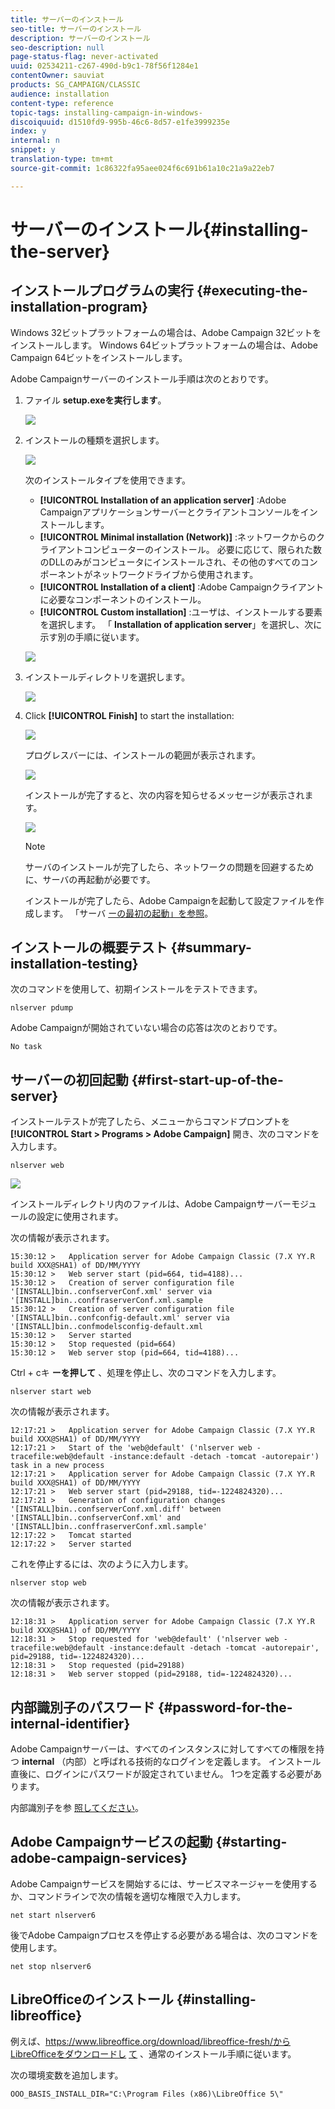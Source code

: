 ```yaml
---
title: サーバーのインストール
seo-title: サーバーのインストール
description: サーバーのインストール
seo-description: null
page-status-flag: never-activated
uuid: 02534211-c267-490d-b9c1-78f56f1284e1
contentOwner: sauviat
products: SG_CAMPAIGN/CLASSIC
audience: installation
content-type: reference
topic-tags: installing-campaign-in-windows-
discoiquuid: d1510fd9-995b-46c6-8d57-e1fe3999235e
index: y
internal: n
snippet: y
translation-type: tm+mt
source-git-commit: 1c86322fa95aee024f6c691b61a10c21a9a22eb7

---
```



# サーバーのインストール{#installing-the-server}

## インストールプログラムの実行 {#executing-the-installation-program}

Windows 32ビットプラットフォームの場合は、Adobe Campaign 32ビットをインストールします。 Windows 64ビットプラットフォームの場合は、Adobe Campaign 64ビットをインストールします。

Adobe Campaignサーバーのインストール手順は次のとおりです。

1. ファイル **setup.exeを実行します**。

   ![](assets/s_ncs_install_installer_01.png)

1. インストールの種類を選択します。

   ![](assets/s_ncs_install_installer_01a.png)

   次のインストールタイプを使用できます。

   * **[!UICONTROL Installation of an application server]** :Adobe Campaignアプリケーションサーバーとクライアントコンソールをインストールします。
   * **[!UICONTROL Minimal installation (Network)]** :ネットワークからのクライアントコンピューターのインストール。 必要に応じて、限られた数のDLLのみがコンピュータにインストールされ、その他のすべてのコンポーネントがネットワークドライブから使用されます。
   * **[!UICONTROL Installation of a client]** :Adobe Campaignクライアントに必要なコンポーネントのインストール。
   * **[!UICONTROL Custom installation]** :ユーザは、インストールする要素を選択します。
   「 **Installation of application server**」を選択し、次に示す別の手順に従います。

   ![](assets/s_ncs_install_installer_02.png)

1. インストールディレクトリを選択します。

   ![](assets/s_ncs_install_installer_03.png)

1. Click **[!UICONTROL Finish]** to start the installation:

   ![](assets/s_ncs_install_installer_04.png)

   プログレスバーには、インストールの範囲が表示されます。

   ![](assets/s_ncs_install_installer_05.png)

   インストールが完了すると、次の内容を知らせるメッセージが表示されます。

   ![](assets/s_ncs_install_installer_06.png)

   >[!NOTE]
   >
   >サーバのインストールが完了したら、ネットワークの問題を回避するために、サーバの再起動が必要です。

   インストールが完了したら、Adobe Campaignを起動して設定ファイルを作成します。 「サーバ [ーの最初の起動」を参照](#first-start-up-of-the-server)。

## インストールの概要テスト {#summary-installation-testing}

次のコマンドを使用して、初期インストールをテストできます。

```
nlserver pdump
```

Adobe Campaignが開始されていない場合の応答は次のとおりです。

```
No task
```

## サーバーの初回起動 {#first-start-up-of-the-server}

インストールテストが完了したら、メニューからコマンドプロンプトを **[!UICONTROL Start > Programs > Adobe Campaign]** 開き、次のコマンドを入力します。

```
nlserver web
```

![](assets/s_ncs_install_cmd_nlserverweb.png)

インストールディレクトリ内のファイルは、Adobe Campaignサーバーモジュールの設定に使用されます。

次の情報が表示されます。

```
15:30:12 >   Application server for Adobe Campaign Classic (7.X YY.R build XXX@SHA1) of DD/MM/YYYY
15:30:12 >   Web server start (pid=664, tid=4188)...
15:30:12 >   Creation of server configuration file '[INSTALL]bin..confserverConf.xml' server via '[INSTALL]bin..conffraserverConf.xml.sample
15:30:12 >   Creation of server configuration file '[INSTALL]bin..confconfig-default.xml' server via '[INSTALL]bin..confmodelsconfig-default.xml
15:30:12 >   Server started
15:30:12 >   Stop requested (pid=664)
15:30:12 >   Web server stop (pid=664, tid=4188)...
```

Ctrl + cキ **ーを押して** 、処理を停止し、次のコマンドを入力します。

```
nlserver start web
```

次の情報が表示されます。

```
12:17:21 >   Application server for Adobe Campaign Classic (7.X YY.R build XXX@SHA1) of DD/MM/YYYY
12:17:21 >   Start of the 'web@default' ('nlserver web -tracefile:web@default -instance:default -detach -tomcat -autorepair') task in a new process 
12:17:21 >   Application server for Adobe Campaign Classic (7.X YY.R build XXX@SHA1) of DD/MM/YYYY
12:17:21 >   Web server start (pid=29188, tid=-1224824320)...
12:17:21 >   Generation of configuration changes '[INSTALL]bin..confserverConf.xml.diff' between '[INSTALL]bin..confserverConf.xml' and '[INSTALL]bin..conffraserverConf.xml.sample'
12:17:22 >   Tomcat started
12:17:22 >   Server started
```

これを停止するには、次のように入力します。

```
nlserver stop web
```

次の情報が表示されます。

```
12:18:31 >   Application server for Adobe Campaign Classic (7.X YY.R build XXX@SHA1) of DD/MM/YYYY
12:18:31 >   Stop requested for 'web@default' ('nlserver web -tracefile:web@default -instance:default -detach -tomcat -autorepair', pid=29188, tid=-1224824320)...
12:18:31 >   Stop requested (pid=29188)
12:18:31 >   Web server stopped (pid=29188, tid=-1224824320)...
```

## 内部識別子のパスワード {#password-for-the-internal-identifier}

Adobe Campaignサーバーは、すべてのインスタンスに対してすべての権限を持つ **internal** （内部）と呼ばれる技術的なログインを定義します。 インストール直後に、ログインにパスワードが設定されていません。 1つを定義する必要があります。

内部識別子を参 [照してください](../../installation/using/campaign-server-configuration.md#internal-identifier)。

## Adobe Campaignサービスの起動 {#starting-adobe-campaign-services}

Adobe Campaignサービスを開始するには、サービスマネージャーを使用するか、コマンドラインで次の情報を適切な権限で入力します。

```
net start nlserver6
```

後でAdobe Campaignプロセスを停止する必要がある場合は、次のコマンドを使用します。

```
net stop nlserver6
```

## LibreOfficeのインストール {#installing-libreoffice}

例えば、https://www.libreoffice.org/download/libreoffice-fresh/からLibreOfficeをダウンロードし [て](https://www.libreoffice.org/download/libreoffice-fresh/) 、通常のインストール手順に従います。

次の環境変数を追加します。

```
OOO_BASIS_INSTALL_DIR="C:\Program Files (x86)\LibreOffice 5\"
```

